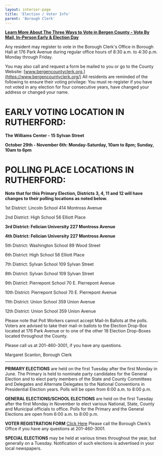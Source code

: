 ```yaml
---
layout: interior-page
title: 'Election / Voter Info'
parent: 'Borough Clerk'
---
```


[**Learn More About The Three Ways to Vote in Bergen County - Vote By Mail, In-Person Early & Election Day**](https://nj.gov/state/elections/vote-how-to.shtml)

Any resident may register to vote in the Borough Clerk's Office in Borough Hall at 176 Park Avenue during regular office hours of 8:30 a.m. to 4:30 p.m. Monday through Friday.  

You may also call and request a form be mailed to you or go to the County Website: [www.bergencountyclerk.org.](https://www.bergencountyclerk.org/)  All residents are reminded of the following to ensure their voting privilege:   You must re-register if you have not voted in any election for four consecutive years, have changed your address or changed your name.


# EARLY VOTING LOCATION IN RUTHERFORD: 

**The Williams Center - 15 Sylvan Street**

**October 29th - November 6th: Monday-Saturday, 10am to 8pm; Sunday, 10am to 6pm**


# POLLING PLACE LOCATIONS IN RUTHERFORD:

**Note that for this Primary Election, Districts 3, 4, 11 and 12 will have changes to their polling locations as noted below.**


1st District:	Lincoln School		414 Montross Avenue
		
2nd District:	High School		56 Elliott Place

**3rd District: Felician University 	227 Montross Avenue**

**4th District:	Felician University 	227 Montross Avenue**

5th District:	Washington School	89 Wood Street

6th District:	High School		56 Elliott Place

7th District:	Sylvan School		109 Sylvan Street

8th District:	Sylvan School		109 Sylvan Street

9th District:	Pierrepont School	70 E. Pierrepont Avenue

10th District:	Pierrepont School	70 E. Pierrepont Avenue

11th District:  Union School  		359 Union Avenue

12th District:  Union School  		359 Union Avenue

Please note that Poll Workers cannot accept Mail-In Ballots at the polls.  Voters are advised to take their mail-in ballots to the Election Drop-Box located at 176 Park Avenue or to one of the other 18 Election Drop-Boxes located throughout the County.


Please call us at 201-460-3001, if you have any questions.

Margaret Scanlon, Borough Clerk



---------

**PRIMARY ELECTIONS** are held on the first Tuesday after the first Monday in June. The Primary is held to nominate party candidates for the General Election and to elect party members of the State and County Committees and Delegates and Alternate Delegates to the National Conventions in Presidential Election years. Polls will be open from 6:00 a.m. to 8:00 p.m.

**GENERAL ELECTIONS/SCHOOL ELECTIONS** are held on the first Tuesday after the first Monday in November to elect various National, State, County and Municipal officials to office. Polls for the Primary and the General Elections are open from 6:00 a.m. to 8:00 p.m.

**VOTER REGISTRATION FORM** [Click Here](https://www.state.nj.us/state/elections/voter-registration.shtml)
Please call the Borough Clerk’s Office if you have any questions at 201-460-3001.

**SPECIAL ELECTIONS** may be held at various times throughout the year, but generally on a Tuesday. Notification of such elections is advertised in your local newspapers.


